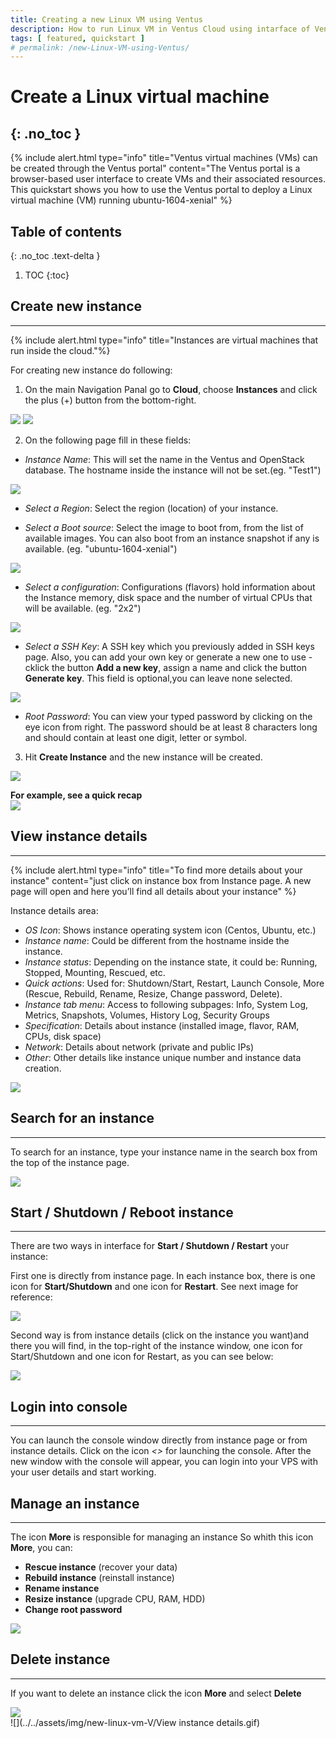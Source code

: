 ```yaml
---
title: Creating a new Linux VM using Ventus
description: How to run Linux VM in Ventus Cloud using intarface of Ventus
tags: [ featured, quickstart ]
# permalink: /new-Linux-VM-using-Ventus/
---
```

# Create a Linux virtual machine
{: .no_toc }
---

{% include alert.html type="info" title="Ventus virtual machines (VMs) can be created through the Ventus portal" content="The Ventus portal is a browser-based user interface to create VMs and their associated resources. This quickstart shows you how to use the Ventus portal to deploy a Linux virtual machine (VM) running ubuntu-1604-xenial" %}

## Table of contents
{: .no_toc .text-delta }

1. TOC
{:toc}

## Create new instance
---

{% include alert.html type="info" title="Instances are virtual machines that run inside the cloud."%}

For creating new instance do following:

1) On the main Navigation Panal go to **Cloud**, choose **Instances** and  click the plus (+) button from the bottom-right.
 
![](../../assets/img/new-linux-vm-V/instances-Ventus1.png)
![](../../assets/img/new-linux-vm-V/instances-Ventus0.png)


2) On the following page fill in these fields:

- *Instance Name*: 
This will set the name in the Ventus and OpenStack database. The hostname inside the instance will not be set.(eg. "Test1")

![](../../assets/img/new-linux-vm-V/instances-Ventus2.png)



- *Select a Region*: 
Select the region (location) of your instance.

- *Select a Boot source*: 
Select the image to boot from, from the list of available images. You can also boot from an instance snapshot if any is available. (eg. "ubuntu-1604-xenial")

![](../../assets/img/new-linux-vm-V/instances-Ventus3.png)



- *Select a configuration*: 
Configurations (flavors) hold information about the Instance memory, disk space and the number of virtual CPUs that will be available. (eg. "2x2")

![](../../assets/img/new-linux-vm-V/instances-Ventus4.png)



- *Select a SSH Key*: 
A SSH key which you previously added in SSH keys page. Also, you can add your own key or generate a new one to use - cklick the button **Add a new key**, assign a name and click the button **Generate key**. 
This field is optional,you can leave none selected. 

![](../../assets/img/new-linux-vm-V/instances-Ventus5.png)



- *Root Password*: 
You can view your typed password by clicking on the eye icon from right. The password should be at least 8 characters long and should contain at least one digit, letter or symbol.


3) Hit **Create Instance** and the new instance will be created.


![](../../assets/img/new-linux-vm-V/instances-Ventus6.png)

**For example, see a quick recap**  
![](../../assets/img/new-linux-vm-V/001.gif)

## View instance details
---

{% include alert.html type="info" title="To find more details about your instance" content="just click on instance box from Instance page. A new page will open and here you’ll find all details about your instance" %}

Instance details area:

- *OS Icon*: Shows instance operating system icon (Centos, Ubuntu, etc.)
- *Instance name*: Could be different from the hostname inside the instance.
- *Instance status*: Depending on the instance state, it could be: Running, Stopped, Mounting, Rescued, etc.
- *Quick actions*: Used for: Shutdown/Start, Restart, Launch Console, More (Rescue, Rebuild, Rename, Resize, Change password, Delete).
- *Instance tab menu*: Access to following subpages: Info, System Log, Metrics, Snapshots, Volumes, History Log, Security Groups
- *Specification*: Details about instance (installed image, flavor, RAM, CPUs, disk space)
- *Network*: Details about network (private and public IPs)
- *Other*: Other details like instance unique number and instance data creation.

![](../../assets/img/new-linux-vm-V/instances-Ventus7.png)



## Search for an instance
---

To search for an instance, type your instance name in the search box from the top of the instance page.

![](../../assets/img/new-linux-vm-V/instances-Ventus8.png)



## Start / Shutdown / Reboot instance
---

There are two ways in interface for **Start / Shutdown / Restart** your instance:

First one is directly from instance page. In each instance box, there is one icon for **Start/Shutdown** and one icon for **Restart**. See next image for reference:

![](../../assets/img/new-linux-vm-V/instances-Ventus9.png)


Second way is from instance details (click on the instance you want)and there you will find, in the top-right of the instance window, one icon for Start/Shutdown and one icon for Restart, as you can see below:

![](../../assets/img/new-linux-vm-V/instances-Ventus10.png)


## Login into console
---

You can launch the console window directly from instance page or from instance details. Click on the icon *<>*  for launching the console.
After the new window with the console will appear, you can login into your VPS with your user details and start working.


## Manage an instance
---

The icon **More** is responsible for managing an instance
So whith this icon **More**, you can:
 - **Rescue instance** (recover your data)
 - **Rebuild instance** (reinstall instance)
 - **Rename instance**
 - **Resize instance** (upgrade CPU, RAM, HDD)
 - **Change root password**

![](../../assets/img/new-linux-vm-V/instances-Ventus12.png)


## Delete instance  
---

If you want to delete an instance click the icon **More** and select **Delete**

![](../../assets/img/new-linux-vm-V/instances-Ventus13.png)  
![](../../assets/img/new-linux-vm-V/View instance details.gif)


